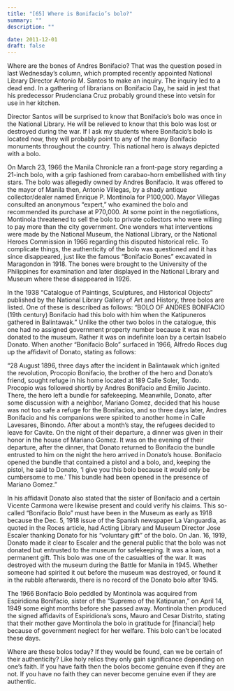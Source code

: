 ```yaml
---
title: "[65] Where is Bonifacio’s bolo?"
summary: ""
description: ""

date: 2011-12-01
draft: false
---
```


Where are the bones of Andres Bonifacio? That was the question posed in last Wednesday’s column, which prompted recently appointed National Library Director Antonio M. Santos to make an inquiry. The inquiry led to a dead end. In a gathering of librarians on Bonifacio Day, he said in jest that his predecessor Prudenciana Cruz probably ground these into vetsin for use in her kitchen.

Director Santos will be surprised to know that Bonifacio’s bolo was once in the National Library. He will be relieved to know that this bolo was lost or destroyed during the war. If I ask my students where Bonifacio’s bolo is located now, they will probably point to any of the many Bonifacio monuments throughout the country. This national hero is always depicted with a bolo.

On March 23, 1966 the Manila Chronicle ran a front-page story regarding a 21-inch bolo, with a grip fashioned from carabao-horn embellished with tiny stars. The bolo was allegedly owned by Andres Bonifacio. It was offered to the mayor of Manila then, Antonio Villegas, by a shady antique collector/dealer named Enrique P. Montinola for P100,000. Mayor Villegas consulted an anonymous “expert,” who examined the bolo and recommended its purchase at P70,000. At some point in the negotiations, Montinola threatened to sell the bolo to private collectors who were willing to pay more than the city government. One wonders what interventions were made by the National Museum, the National Library, or the National Heroes Commission in 1966 regarding this disputed historical relic. To complicate things, the authenticity of the bolo was questioned and it has since disappeared, just like the famous “Bonifacio Bones” excavated in Maragondon in 1918. The bones were brought to the University of the Philippines for examination and later displayed in the National Library and Museum where these disappeared in 1926.

In the 1938 “Catalogue of Paintings, Sculptures, and Historical Objects” published by the National Library Gallery of Art and History, three bolos are listed. One of these is described as follows: “BOLO OF ANDRES BONIFACIO (19th century) Bonifacio had this bolo with him when the Katipuneros gathered in Balintawak.” Unlike the other two bolos in the catalogue, this one had no assigned government property number because it was not donated to the museum. Rather it was on indefinite loan by a certain Isabelo Donato. When another “Bonifacio Bolo” surfaced in 1966, Alfredo Roces dug up the affidavit of Donato, stating as follows:

“28 August 1896, three days after the incident in Balintawak which ignited the revolution, Procopio Bonifacio, the brother of the hero and Donato’s friend, sought refuge in his home located at 189 Calle Soler, Tondo. Procopio was followed shortly by Andres Bonifacio and Emilio Jacinto. There, the hero left a bundle for safekeeping. Meanwhile, Donato, after some discussion with a neighbor, Mariano Gomez, decided that his house was not too safe a refuge for the Bonifacios, and so three days later, Andres Bonifacio and his companions were spirited to another home in Calle Lavesares, Binondo. After about a month’s stay, the refugees decided to leave for Cavite. On the night of their departure, a dinner was given in their honor in the house of Mariano Gomez. It was on the evening of their departure, after the dinner, that Donato returned to Bonifacio the bundle entrusted to him on the night the hero arrived in Donato’s house. Bonifacio opened the bundle that contained a pistol and a bolo, and, keeping the pistol, he said to Donato, ‘I give you this bolo because it would only be cumbersome to me.’ This bundle had been opened in the presence of Mariano Gomez.”

In his affidavit Donato also stated that the sister of Bonifacio and a certain Vicente Carmona were likewise present and could verify his claims. This so-called “Bonifacio Bolo” must have been in the Museum as early as 1918 because the Dec. 5, 1918 issue of the Spanish newspaper La Vanguardia, as quoted in the Roces article, had Acting Library and Museum Director Jose Escaler thanking Donato for his “voluntary gift” of the bolo. On Jan. 16, 1919, Donato made it clear to Escaler and the general public that the bolo was not donated but entrusted to the museum for safekeeping. It was a loan, not a permanent gift. This bolo was one of the casualties of the war. It was destroyed with the museum during the Battle for Manila in 1945. Whether someone had spirited it out before the museum was destroyed, or found it in the rubble afterwards, there is no record of the Donato bolo after 1945.

The 1966 Bonifacio Bolo peddled by Montinola was acquired from Espiridiona Bonifacio, sister of the “Supremo of the Katipunan,” on April 14, 1949 some eight months before she passed away. Montinola then produced the signed affidavits of Espiridiona’s sons, Mauro and Cesar Distrito, stating that their mother gave Montinola the bolo in gratitude for [financial] help because of government neglect for her welfare. This bolo can’t be located these days.

Where are these bolos today? If they would be found, can we be certain of their authenticity? Like holy relics they only gain significance depending on one’s faith. If you have faith then the bolos become genuine even if they are not. If you have no faith they can never become genuine even if they are authentic.
